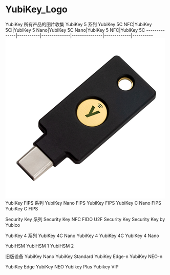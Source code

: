 # YubiKey_Logo
YubiKey 所有产品的图片收集
YubiKey 5 系列
YubiKey 5C NFC|YubiKey 5Ci|YubiKey 5 Nano|YubiKey 5C Nano|YubiKey 5 NFC|YubiKey 5C
--------------|-----------|--------------|---------------|-------------|----------
![YubiKey 5C NFC](/Logos/YubiKey-5C-NFC.png)
YubiKey FIPS 系列
YubiKey Nano FIPS	YubiKey FIPS	YubiKey C Nano FIPS	YubiKey C FIPS
			
Security Key 系列
Security Key NFC	FIDO U2F Security Key	Security Key by Yubico
		
YubiKey 4 系列
YubiKey 4C Nano	YubiKey 4	YubiKey 4C	YubiKey 4 Nano
			
YubiHSM
YubiHSM 1	YubiHSM 2
	
旧版设备
YubiKey Nano	YubiKey Standard	YubiKey Edge-n	YubiKey NEO-n
			
YubiKey Edge	YubiKey NEO	Yubikey Plus	Yubikey VIP
			
